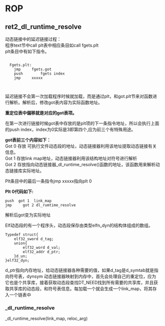 # ROP
## ret2_dl_runtime_resolve

动态链接中的延迟链接过程：  
程序text节中call plt表中相应条目如call fgets.plt  
plt条目中有如下指令。

```

  Fgets.plt:  
	jmp		fgets.got
	push		fgets index
	jmp		xxxxx
  
 
```

延迟链接不会第一次加载程序时候就加载，而是通过plt，和got.plt节来对函数进行解析。解析后，修改got表内容为实际函数地址。  

**重定位表中偏移就是对应的got表项。**  

在第一次进行链接时候got表中存放的是plt项的下一条指令地址，所以会执行上面的push index，index为0实际是3即第四个,应为前三个有特殊用途。  

**got表前三个内容如下：**  
Got 0 存放 可执行文件动态段的地址，动态链接器利用该地址提取动态链接有关信息。  
Got 1 存放link map地址，动态链接器利用该结构地址对符号进行解析  
Got 2 存放指向动态链接器_dl_runtime_resolve()函数的地址，该函数用来解析动态链接库实际地址。  

Plt条目中的最后一条指令jmp xxxxx指向plt 0  

**Plt 0代码如下:**  

```
push  got 1  link_map
jmp 	got 2 dl_rumtime_resolve
```
解析后got变为实际地址  

Elf动态段的有一个程序头，动态段保存由类型elfn_dyn的结构体组成的数组。  

```
Typedef struct{
	elf32_sword d_tag;
	union{
		elf32_word d_val;
		elf32_addr d_ptr;
	}d_un;
}elf32_dyn;
```

d_ptr指向内存地址，给动态链接器各种需要的值，如果d_tag是d_symtab就是指向符号表，dynsym
动态链接器映射到内存中，首先会处理自己的重定位，应为它也是个共享库，接着获取动态段查找DT_NEED找到所有需要的共享库，并且获取共享库的动态段，和符号表信息。每加载一个就会生成一个link_map，将其存入一个链表中

### _dl_runtime_resolve  

_dl_runtime_resolve(link_map, reloc_arg)  

